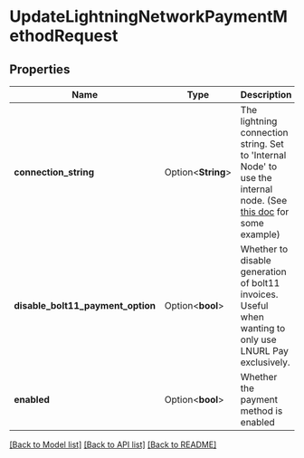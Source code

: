 # UpdateLightningNetworkPaymentMethodRequest

## Properties

Name | Type | Description | Notes
------------ | ------------- | ------------- | -------------
**connection_string** | Option<**String**> | The lightning connection string. Set to 'Internal Node' to use the internal node. (See [this doc](https://github.com/btcpayserver/BTCPayServer.Lightning/blob/master/README.md#examples) for some example) | [optional]
**disable_bolt11_payment_option** | Option<**bool**> | Whether to disable generation of bolt11 invoices. Useful when wanting to only use LNURL Pay exclusively. | [optional]
**enabled** | Option<**bool**> | Whether the payment method is enabled | [optional]

[[Back to Model list]](../README.md#documentation-for-models) [[Back to API list]](../README.md#documentation-for-api-endpoints) [[Back to README]](../README.md)


